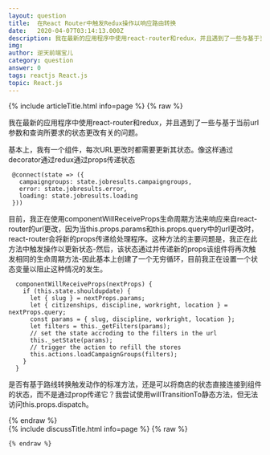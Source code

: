 ```yaml
---
layout: question
title:  在React Router中触发Redux操作以响应路由转换
date:   2020-04-07T03:14:13.000Z
description: 我在最新的应用程序中使用react-router和redux，并且遇到了一些与基于当前url参数和查询所要求的状态更改有关的问题。基本上，我有一个组件...
img: 
author: 逆天前端宝儿
category: question
answer: 0
tags: reactjs React.js
topic: React.js
---
```

<div class="article-root">
  <div class="article">
    {% include articleTitle.html info=page %}
    {% raw %}
    <div class="article-content"><p><font style="vertical-align: inherit;"><font style="vertical-align: inherit;">我在最新的应用程序中使用react-router和redux，并且遇到了一些与基于当前url参数和查询所要求的状态更改有关的问题。</font></font></p>

<p><font style="vertical-align: inherit;"><font style="vertical-align: inherit;">基本上，我有一个组件，每次URL更改时都需要更新其状态。</font><font style="vertical-align: inherit;">像这样通过 decorator通过redux通过props传递状态</font></font></p>

<pre class="lang-js prettyprint-override"><code> @connect(state =&gt; ({<font></font>
   campaigngroups: state.jobresults.campaigngroups,<font></font>
   error: state.jobresults.error,<font></font>
   loading: state.jobresults.loading<font></font>
 }))<font></font>
</code></pre>

<p><font style="vertical-align: inherit;"><font style="vertical-align: inherit;">目前，我正在使用componentWillReceiveProps生命周期方法来响应来自react-router的url更改，因为当this.props.params和this.props.query中的url更改时，react-router会将新的props传递给处理程序。这种方法的主要问题是，我正在此方法中触发操作以更新状态-然后，该状态通过并传递新的props该组件将再次触发相同的生命周期方法-因此基本上创建了一个无穷循环，目前我正在设置一个状态变量以阻止这种情况的发生。</font></font></p>

<pre class="lang-js prettyprint-override"><code>  componentWillReceiveProps(nextProps) {<font></font>
    if (this.state.shouldupdate) {<font></font>
      let { slug } = nextProps.params;<font></font>
      let { citizenships, discipline, workright, location } = nextProps.query;<font></font>
      const params = { slug, discipline, workright, location };<font></font>
      let filters = this._getFilters(params);<font></font>
      // set the state accroding to the filters in the url<font></font>
      this._setState(params);<font></font>
      // trigger the action to refill the stores<font></font>
      this.actions.loadCampaignGroups(filters);<font></font>
    }<font></font>
  }<font></font>
</code></pre>

<p><font style="vertical-align: inherit;"><font style="vertical-align: inherit;">是否有基于路线转换触发动作的标准方法，还是可以将商店的状态直接连接到组件的状态，而不是通过prop传递它？</font><font style="vertical-align: inherit;">我尝试使用willTransitionTo静态方法，但无法访问this.props.dispatch。</font></font></p></div>
    {% endraw %}
  </div>

  <div class="discuss-wrapper">
    {% include discussTitle.html info=page %}
    {% raw %}
    
    {% endraw %}
  </div>
<div>
